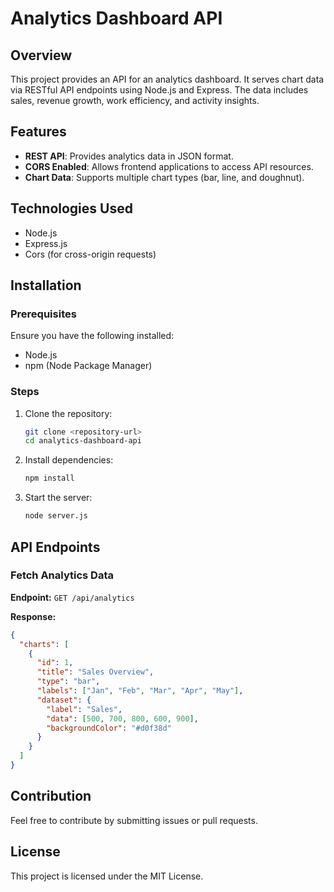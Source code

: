 # Analytics Dashboard API

## Overview
This project provides an API for an analytics dashboard. It serves chart data via RESTful API endpoints using Node.js and Express. The data includes sales, revenue growth, work efficiency, and activity insights.

## Features
- **REST API**: Provides analytics data in JSON format.
- **CORS Enabled**: Allows frontend applications to access API resources.
- **Chart Data**: Supports multiple chart types (bar, line, and doughnut).

## Technologies Used
- Node.js
- Express.js
- Cors (for cross-origin requests)

## Installation
### Prerequisites
Ensure you have the following installed:
- Node.js
- npm (Node Package Manager)

### Steps
1. Clone the repository:
   ```bash
   git clone <repository-url>
   cd analytics-dashboard-api
   ```
2. Install dependencies:
   ```bash
   npm install
   ```
3. Start the server:
   ```bash
   node server.js
   ```

## API Endpoints
### Fetch Analytics Data
**Endpoint:** `GET /api/analytics`

**Response:**
```json
{
  "charts": [
    {
      "id": 1,
      "title": "Sales Overview",
      "type": "bar",
      "labels": ["Jan", "Feb", "Mar", "Apr", "May"],
      "dataset": {
        "label": "Sales",
        "data": [500, 700, 800, 600, 900],
        "backgroundColor": "#d0f38d"
      }
    }
  ]
}
```

## Contribution
Feel free to contribute by submitting issues or pull requests.

## License
This project is licensed under the MIT License.